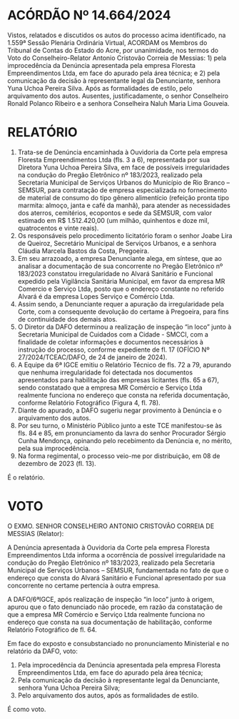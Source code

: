 # ACÓRDÃO Nº 14.664/2024

Vistos, relatados e discutidos os autos do processo acima identificado, na 1.559ª Sessão Plenária Ordinária Virtual, ACORDAM os Membros do Tribunal de Contas do Estado do Acre, por unanimidade, nos termos do Voto do Conselheiro-Relator Antonio Cristovão Correia de Messias: 1) pela improcedência da Denúncia apresentada pela empresa Floresta Empreendimentos Ltda, em face do apurado pela área técnica; e 2) pela comunicação da decisão à representante legal da Denunciante, senhora Yuna Uchoa Pereira Silva. Após as formalidades de estilo, pelo arquivamento dos autos. Ausentes, justificadamente, o senhor Conselheiro Ronald Polanco Ribeiro e a senhora Conselheira Naluh Maria Lima Gouveia.

# RELATÓRIO

1. Trata-se de Denúncia encaminhada à Ouvidoria da Corte pela empresa Floresta Empreendimentos Ltda (fls. 3 a 6), representada por sua Diretora Yuna Uchoa Pereira Silva, em face de possíveis irregularidades na condução do Pregão Eletrônico nº 183/2023, realizado pela Secretaria Municipal de Serviços Urbanos do Município de Rio Branco – SEMSUR, para contratação de empresa especializada no fornecimento de material de consumo do tipo gênero alimentício (refeição pronta tipo marmita: almoço, janta e café da manhã), para atender as necessidades dos aterros, cemitérios, ecopontos e sede da SEMSUR, com valor estimado em R$ 1.512.420,00 (um milhão, quinhentos e doze mil, quatrocentos e vinte reais).
2. Os responsáveis pelo procedimento licitatório foram o senhor Joabe Lira de Queiroz, Secretário Municipal de Serviços Urbanos, e a senhora Cláudia Marcela Bastos da Costa, Pregoeira.
3. Em seu arrazoado, a empresa Denunciante alega, em síntese, que ao analisar a documentação de sua concorrente no Pregão Eletrônico nº 183/2023 constatou irregularidade no Alvará Sanitário e Funcional expedido pela Vigilância Sanitária Municipal, em favor da empresa MR Comercio e Serviço Ltda, posto que o endereço constante no referido Alvará é da empresa Lopes Serviço e Comércio Ltda.
4. Assim sendo, a Denunciante requer a apuração da irregularidade pela Corte, com a consequente devolução do certame à Pregoeira, para fins de continuidade dos demais atos.
5. O Diretor da DAFO determinou a realização de inspeção “in loco” junto à Secretaria Municipal de Cuidados com a Cidade - SMCCI, com a finalidade de coletar informações e documentos necessários à instrução do processo, conforme expediente de fl. 17 (OFÍCIO Nº 27/2024/TCEAC/DAFO, de 24 de janeiro de 2024).
6. A Equipe da 6ª IGCE emitiu o Relatório Técnico de fls. 72 a 79, apurando que nenhuma irregularidade foi detectada nos documentos apresentados para habilitação das empresas licitantes (fls. 65 a 67), sendo constatado que a empresa MR Comércio e Serviço Ltda realmente funciona no endereço que consta na referida documentação, conforme Relatório Fotográfico (Figura 4, fl. 78).
7. Diante do apurado, a DAFO sugeriu negar provimento à Denúncia e o arquivamento dos autos.
8. Por seu turno, o Ministério Público junto a este TCE manifestou-se às fls. 84 e 85, em pronunciamento da lavra do senhor Procurador Sérgio Cunha Mendonça, opinando pelo recebimento da Denúncia e, no mérito, pela sua improcedência.
9. Na forma regimental, o processo veio-me por distribuição, em 08 de dezembro de 2023 (fl. 13).

É o relatório.

# VOTO

O EXMO. SENHOR CONSELHEIRO ANTONIO CRISTOVÃO CORREIA DE MESSIAS (Relator):

A Denúncia apresentada à Ouvidoria da Corte pela empresa Floresta Empreendimentos Ltda informa a ocorrência de possível irregularidade na condução do Pregão Eletrônico nº 183/2023, realizado pela Secretaria Municipal de Serviços Urbanos – SEMSUR, fundamentada no fato de que o endereço que consta do Alvará Sanitário e Funcional apresentado por sua concorrente no certame pertencia à outra empresa.

A DAFO/6ªIGCE, após realização de inspeção “in loco” junto à origem, apurou que o fato denunciado não procede, em razão da constatação de que a empresa MR Comércio e Serviço Ltda realmente funciona no endereço que consta na sua documentação de habilitação, conforme Relatório Fotográfico de fl. 64.

Em face do exposto e consubstanciado no pronunciamento Ministerial e no relatório da DAFO, voto:

1. Pela improcedência da Denúncia apresentada pela empresa Floresta Empreendimentos Ltda, em face do apurado pela área técnica;
2. Pela comunicação da decisão à representante legal da Denunciante, senhora Yuna Uchoa Pereira Silva;
3. Pelo arquivamento dos autos, após as formalidades de estilo.

É como voto.
